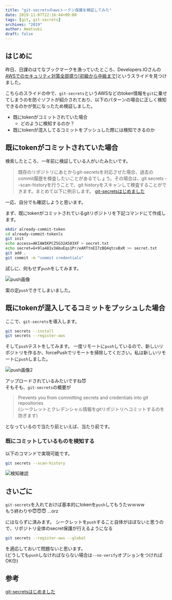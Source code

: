 ```yaml
---
title: "git-secretsのawsトークン保護を検証してみた"
date: 2019-11-07T22:16:44+09:00
tags: [git, git-secrets]
archives: "2019"
author: Amatsuki
draft: false
---
```

## はじめに
昨日、日課のはてなブックマークを漁っていたところ、Developers.IOさんの [AWSでのセキュリティ対策全部盛り[初級から中級まで]](https://speakerdeck.com/cmusudakeisuke/awstefalsesekiyuriteidui-ce-quan-bu-sheng-ri-chu-ji-karazhong-ji-mate)というスライドを見つけました。

<script async class="speakerdeck-embed" data-id="aba22209644646ee9ff21ef72d5a439d" data-ratio="1.77777777777778" src="//speakerdeck.com/assets/embed.js"></script>

こちらのスライドの中で、`git-secrets`というAWSなどのtoken情報を`git`に乗せてしまうのを防ぐソフトが紹介されており、以下のパターンの場合に正しく検知できるのかが気になったため検証しました。

- 既にtokenがコミットされていた場合
    - どのように検知するのか？
- 既にtokenが混入してるコミットをプッシュした際には検知できるのか

## 既にtokenがコミットされていた場合
検索したところ、一年前に検証している人がいたみたいです。  

>既存のリポジトリにあとからgit-secretsを対応させた場合、過去のcommit履歴を検査したいことがあるでしょう。その場合は、git secrets --scan-historyを行うことで、git historyをスキャンして検査することができます。まとめて以下に例示します。
[git-secretsはじめました](https://qiita.com/jqtype/items/9196e047eddb53d07a91)

一応、自分でも確認しようと思います。

まず、既にtokenがコミットされているgitリポジトリを下記コマンドにて作成します。

```bash
mkdir already-commit-token
cd already-commit-tokenls
git init
echo access=AKIAWIKPCZ5G32A503XF > secret.txt
echo secret=G+9la481v3AbuEqs1Pr/eARTtnEI7zBQ4qtcvBxR >> secret.txt
git add .
git commit -m "commit credentials"
```

試しに、何もせず`push`をしてみます。

![push画像](/resources/tried-using-git-secrets/secret1.png)

案の定`push`できてしまいました。

## 既にtokenが混入してるコミットをプッシュした場合

ここで、`git-secrets`を導入します。

```bash
git secrets --install
git secrets --register-aws
```

そして`push`テストをしてみます。
一度リモートに`push`しているので、新しいリポジトリを作るか、forcePushでリモートを掃除してください。私は新しいリモートに`push`しました。

![push画像2](/resources/tried-using-git-secrets/secret2.png)

アップロードされているみたいですね😈  
そもそも、`git-secrets`の概要が

>Prevents you from committing secrets and credentials into git repositories  
>(シークレットとクレデンシャル情報をgitリポジトリへコミットするのを防ぎます)

となっているので当たり前といえば、当たり前です。

### 既にコミットしているものを検知する
以下のコマンドで実現可能です。
```bash
git secrets --scan-history
```

![検知確認](/resources/tried-using-git-secrets/secret3.png)

## さいごに
`git-secrets`を入れておけば基本的にtokenを`push`してもうたｗｗｗw  
もう終わりや😇😇😇 ...orz

にはならずに済みます。
シークレットを`push`すること自体がほぼないと思うので、リポジトリ全体のsecret保護が行えるようになる

```bash
git secrets --register-aws --global
```

を適応しておいて問題ないと思います。  
(どうしても`push`しなければならない場合は`--no-verify`オプションをつければOK😙)

## 参考
[git-secretsはじめました](https://qiita.com/jqtype/items/9196e047eddb53d07a91)